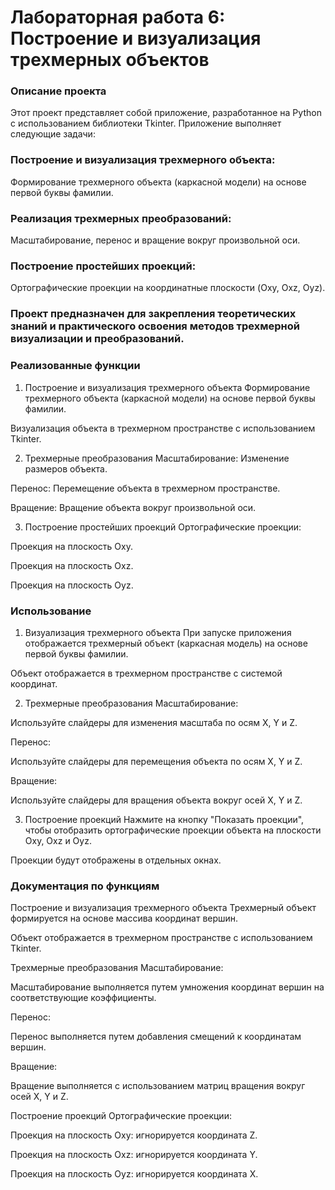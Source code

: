 # Лабораторная работа 6: Построение и визуализация трехмерных объектов
### Описание проекта
Этот проект представляет собой приложение, разработанное на Python с использованием библиотеки Tkinter. Приложение выполняет следующие задачи:

### Построение и визуализация трехмерного объекта:

Формирование трехмерного объекта (каркасной модели) на основе первой буквы фамилии.

### Реализация трехмерных преобразований:

Масштабирование, перенос и вращение вокруг произвольной оси.

### Построение простейших проекций:

Ортографические проекции на координатные плоскости (Oxy, Oxz, Oyz).

### Проект предназначен для закрепления теоретических знаний и практического освоения методов трехмерной визуализации и преобразований.

### Реализованные функции
1. Построение и визуализация трехмерного объекта
Формирование трехмерного объекта (каркасной модели) на основе первой буквы фамилии.

Визуализация объекта в трехмерном пространстве с использованием Tkinter.

2. Трехмерные преобразования
Масштабирование: Изменение размеров объекта.

Перенос: Перемещение объекта в трехмерном пространстве.

Вращение: Вращение объекта вокруг произвольной оси.

3. Построение простейших проекций
Ортографические проекции:

Проекция на плоскость Oxy.

Проекция на плоскость Oxz.

Проекция на плоскость Oyz.

### Использование
1. Визуализация трехмерного объекта
При запуске приложения отображается трехмерный объект (каркасная модель) на основе первой буквы фамилии.

Объект отображается в трехмерном пространстве с системой координат.

2. Трехмерные преобразования
Масштабирование:

Используйте слайдеры для изменения масштаба по осям X, Y и Z.

Перенос:

Используйте слайдеры для перемещения объекта по осям X, Y и Z.

Вращение:

Используйте слайдеры для вращения объекта вокруг осей X, Y и Z.

3. Построение проекций
Нажмите на кнопку "Показать проекции", чтобы отобразить ортографические проекции объекта на плоскости Oxy, Oxz и Oyz.

Проекции будут отображены в отдельных окнах.

### Документация по функциям
Построение и визуализация трехмерного объекта
Трехмерный объект формируется на основе массива координат вершин.

Объект отображается в трехмерном пространстве с использованием Tkinter.

Трехмерные преобразования
Масштабирование:

Масштабирование выполняется путем умножения координат вершин на соответствующие коэффициенты.

Перенос:

Перенос выполняется путем добавления смещений к координатам вершин.

Вращение:

Вращение выполняется с использованием матриц вращения вокруг осей X, Y и Z.

Построение проекций
Ортографические проекции:

Проекция на плоскость Oxy: игнорируется координата Z.

Проекция на плоскость Oxz: игнорируется координата Y.

Проекция на плоскость Oyz: игнорируется координата X.
